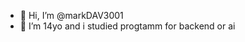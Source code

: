 - 👋 Hi, I’m @markDAV3001
- 👀 I’m 14yo and i studied progtamm for backend or ai
  
<!---
markDAV3001/markDAV3001 is a ✨ special ✨ repository because its `README.md` (this file) appears on your GitHub profile.
You can click the Preview link to take a look at your changes.
--->
